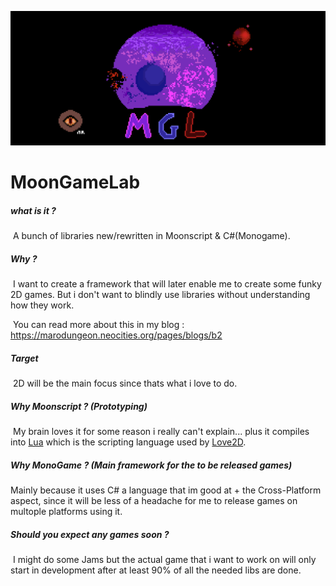 ![Banner](https://github.com/MoonGameLab/.github/blob/main/public/banner.png)
# 			MoonGameLab

##### what is it ?

​	A bunch of libraries new/rewritten in Moonscript & C#(Monogame).

  ##### Why ?

​	I want to create a framework that will later enable me to create some funky 2D games. But i don't want to blindly use libraries without understanding how they work.

​	You can read more about this in my blog : https://marodungeon.neocities.org/pages/blogs/b2

##### Target

​	2D will be the main focus since thats what i love to do. 

##### Why Moonscript ? (Prototyping)

​	My brain loves it for some reason i really can't explain... plus it compiles into [Lua](http://www.lua.org/) which is the scripting language used by  [Love2D](https://love2d.org/).

##### Why MonoGame ? (Main framework for the to be released games)
  Mainly because it uses C# a language that im good at + the Cross-Platform aspect, since it will be less of a headache for me to release games on multople platforms using it. 
  
##### Should you expect any games soon ?

​	I might do some Jams but the actual game that i want to work on will only start in development after at least 90% of all the needed libs are done.



